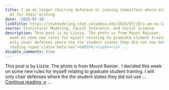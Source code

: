 ```yaml
---
title: I am no longer chairing defenses or joining committees where students use generative
  AI for their writing
date: '2025-07-18'
linkTitle: https://statmodeling.stat.columbia.edu/2025/07/18/i-am-no-longer-chairing-defenses-or-joining-committees-where-students-use-generative-ai-for-their-writing/
source: Statistical Modeling, Causal Inference, and Social Science
description: This post is by Lizzie. The photo is from Mount Rainier.  I decided this
  week on some new rules for myself relating to graduate student training. I will
  only chair defenses where the the student states they did not use &#8230; <a href="https://statmodeling.stat.columbia.edu/2025/07/18/i-am-no-longer-chairing-defenses-or-joining-committees-where-students-use-generative-ai-for-their-writing/">Continue
  reading <span class="meta-nav">&#8594;</span></a> ...
disable_comments: true
---
```

This post is by Lizzie. The photo is from Mount Rainier.  I decided this week on some new rules for myself relating to graduate student training. I will only chair defenses where the the student states they did not use &#8230; <a href="https://statmodeling.stat.columbia.edu/2025/07/18/i-am-no-longer-chairing-defenses-or-joining-committees-where-students-use-generative-ai-for-their-writing/">Continue reading <span class="meta-nav">&#8594;</span></a> ...